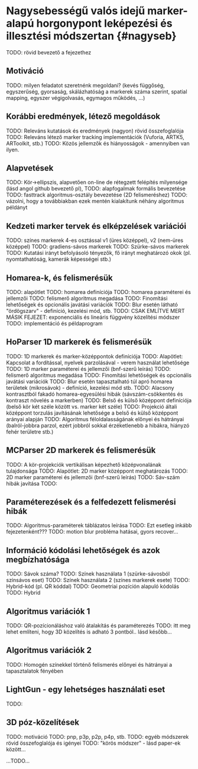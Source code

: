 Nagysebességű valós idejű marker-alapú horgonypont leképezési és illesztési módszertan {#nagyseb}
======================================================================================

TODO: rövid bevezető a fejezethez

Motiváció
---------

TODO: milyen feladatot szeretnénk megoldani? (kevés függőség, egyszerűség, gyorsaság, skálázhatóság a markerek száma szerint, spatial mapping, egyszer végigolvasás, egymagos működés, ...)

Korábbi eredmények, létező megoldások
-------------------------------------

TODO: Releváns kutatások és eredmények (nagyon) rövid összefoglalója
TODO: Releváns létező marker tracking implementációk (Vuforia, ARTK5, ARToolkit, stb.)
TODO: Közös jellemzők és hiányosságok - amennyiben van ilyen.

Alapvetések
-----------

TODO: Kör->ellipszis, alapvetően on-line de rétegzett felépítés milyensége (lásd angol github bevezető pl), 
TODO: alapfogalmak formális bevezetése
TODO: fasttrack algoritmus-osztály bevezetése (2D felismeréshez)
TODO: vázolni, hogy a továbbiakban ezek mentén kialakítunk néhány algoritmus példányt

Kedzeti marker tervek és elképzelések variációi
-----------------------------------------------

TODO: színes markerek 4-es osztással v1 (üres középpel), v2 (nem-üres középpel)
TODO: gradiens-sávos markerek
TODO: Szürke-sávos markerek
TODO: Kutatási irányt befolyásoló tényezők, fő irányt meghatározó okok (pl. nyomtathatóság, kamerák képességei stb.)

Homarea-k, és felismerésük
--------------------------

TODO: alapötlet
TODO: homarea definíciója
TODO: homarea paraméterei és jellemzői
TODO: felismerő algoritmus megadása
TODO: Finomítási lehetőségek és opcionális javátási variációk
TODO: Blur esetén látható "ördögszarv" - definíció, kezelési mód, stb.
TODO: CSAK EMLÍTVE MERT MÁSIK FEJEZET: exponenciális és lineáris függvény közelítési módszer
TODO: implementáció és példaprogram

HoParser 1D markerek és felismerésük
------------------------------------

TODO: 1D markerek és marker-középpontok definíciója
TODO: Alapötlet: Kapcsolat a fordítással, nyelvek parzolásával - verem használat lehetősége
TODO: 1D marker paraméterei és jellemzői (bnf-szerű leírás)
TODO: felismerő algoritmus megadása
TODO: Finomítási lehetőségek és opcionális javátási variációk
TODO: Blur esetén tapasztalható túl apró homarea területek (mikrosávok) - definíció, kezelési mód stb.
TODO: Alacsony kontrasztból fakadó homarea-egyesülési hibák (sávszám-csökkentés és kontraszt növelés a markerben)
TODO: Belső és külső középpont definíciója (belső kör két széle között vs. marker két széle)
TODO: Projekció általi középpont torzulás javításának lehetősége a belső és külső középpont arányai alapján
TODO: Algoritmus féloldalasságának előnyei és hátrányai (balról-jobbra parzol, ezért jobbról sokkal érzéketlenebb a hibákra, hiányzó fehér területre stb.)

MCParser 2D markerek és felismerésük
------------------------------------

TODO: A kör-projekciók vertikálisan képezhető középvonalának tulajdonsága
TODO: Alapötlet: 2D marker középpont meghatározás
TODO: 2D marker paraméterei és jellemzői (bnf-szerű leírás)
TODO: Sáv-szám hibák javítása
TODO: 

Paraméterezések és a felfedezett felismerési hibák
--------------------------------------------------

TODO: Algoritmus-paraméterek táblázatos leírása
TODO: Ezt esetleg inkább fejezetenként???
TODO: motion blur probléma hatásai, gyors recover...

Információ kódolási lehetőségek és azok megbízhatósága
------------------------------------------------------

TODO: Sávok száma?
TODO: Színek használata 1 (szürke-sávosból színsávos eset)
TODO: Színek használata 2 (színes markerek esete)
TODO: Hybrid-kód (pl. QR kóddal)
TODO: Geometriai pozíción alapuló kódolás
TODO: Hybrid 

Algoritmus variációk 1
----------------------

TODO: QR-pozícionáláshoz való átalakítás és paraméterezés
TODO: itt meg lehet említeni, hogy 3D közelítés is adható 3 pontból.. lásd később...

Algoritmus variációk 2
----------------------

TODO: Homogén színekkel történő felismerés előnyei és hátrányai a tapasztalatok fényében

LightGun - egy lehetséges használati eset
-----------------------------------------

TODO: 

3D póz-közelítések
------------------

TODO: motiváció
TODO: pnp, p3p, p2p, p4p, stb.
TODO: egyéb módszerek rövid összefoglalója és igényei
TODO: "körös módszer" - lásd paper-ek között...



...TODO...

